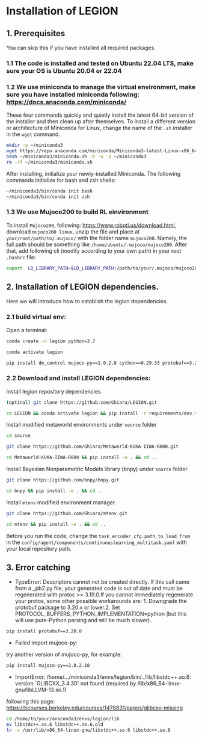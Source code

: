 # Installation of LEGION

## 1. Prerequisites
You can skip this if you have installed all required packages.
### 1.1 The code is installed and tested on Ubuntu 22.04 LTS, make sure your OS is Ubuntu 20.04 or 22.04

### 1.2 We use miniconda to manage the virtual environment, make sure you have installed miniconda following: https://docs.anaconda.com/miniconda/

These four commands quickly and quietly install the latest 64-bit version of the installer and then clean up after themselves. To install a different version or architecture of Miniconda for Linux, change the name of the `.sh` installer in the `wget` command.

```bash
mkdir -p ~/miniconda3
wget https://repo.anaconda.com/miniconda/Miniconda3-latest-Linux-x86_64.sh -O ~/miniconda3/miniconda.sh
bash ~/miniconda3/miniconda.sh -b -u -p ~/miniconda3
rm -rf ~/miniconda3/miniconda.sh

```

After installing, initialize your newly-installed Miniconda. The following commands initialize for bash and zsh shells:

```bash
~/miniconda3/bin/conda init bash
~/miniconda3/bin/conda init zsh
```

### 1.3 We use Mujoco200 to build RL einvironment 

To install `Mujoco200`, following: https://www.roboti.us/download.html, download `mujoco200 linux`, unzip the file and place at `your/root/path/to/.mujoco/` with the folder name `mujoco200`. Namely, the full path should be something like `/home/ubuntu/.mujoco/mujoco200`. After that, add following cli (modify according to your own path) in your root `.bashrc` file:
```bash
export  LD_LIBRARY_PATH=$LD_LIBRARY_PATH:/path/to/your/.mujoco/mujoco200/bin 
```

## 2. Installation of LEGION dependencies.

Here we will introduce how to establish the legion dependencies.

### 2.1 build virtual env:

Open a terminal:
```bash
conda create -n legion python=3.7

conda activate legion

pip install dm_control mujoco-py==2.0.2.8 cython==0.29.33 protobuf==3.20.0 gym==0.20.0
```

### 2.2 Download and install LEGION dependencies:

Install legion repository dependencies

```bash
(optinal) git clone https://github.com/Ghiara/LEGION.git

cd LEGION && conda activate legion && pip install -r requirements/dev.txt
```

Install modified metaworld environments under `source` folder

```bash
cd source

git clone https://github.com/Ghiara/Metaworld-KUKA-IIWA-R800.git

cd Metaworld-KUKA-IIWA-R800 && pip install -e . && cd ..
```

Install Bayesian Nonparametric Models library (bnpy) under `source` folder

```bash
git clone https://github.com/bnpy/bnpy.git

cd bnpy && pip install -e . && cd ..
```


Install `mtenv` modified environment manager

```bash
git clone https://github.com/Ghiara/mtenv.git

cd mtenv && pip install -e . && cd ..
```

Before you run the code, change the `task_encoder_cfg.path_to_load_from` in the `config/agent/components/continuouslearning_multitask.yaml` with your local repository path.

## 3. Error catching
- TypeError: Descriptors cannot not be created directly. If this call came from a _pb2.py file, your generated code is out of date and must be regenerated with protoc >= 3.19.0.If you cannot immediately regenerate your protos, some other possible workarounds are: 1. Downgrade the protobuf package to 3.20.x or lower.2. Set PROTOCOL_BUFFERS_PYTHON_IMPLEMENTATION=python (but this will use pure-Python parsing and will be much slower).

```bash
pip install protobuf==3.20.0
```

- Failed import mujoco-py: 

try another version of mujoco-py, for example:
```bash 
pip install mujoco-py==2.0.2.10
```

- ImportError: /home/.../miniconda3/envs/legion/bin/../lib/libstdc++.so.6: version `GLIBCXX_3.4.30' not found (required by /lib/x86_64-linux-gnu/libLLVM-13.so.1)
  
following this page: https://bcourses.berkeley.edu/courses/1478831/pages/glibcxx-missing
```bash
cd /home/to/your/anaconda3/envs/legion/lib
mv libstdc++.so.6 libstdc++.so.6.old
ln -s /usr/lib/x86_64-linux-gnu/libstdc++.so.6 libstdc++.so.6
```

